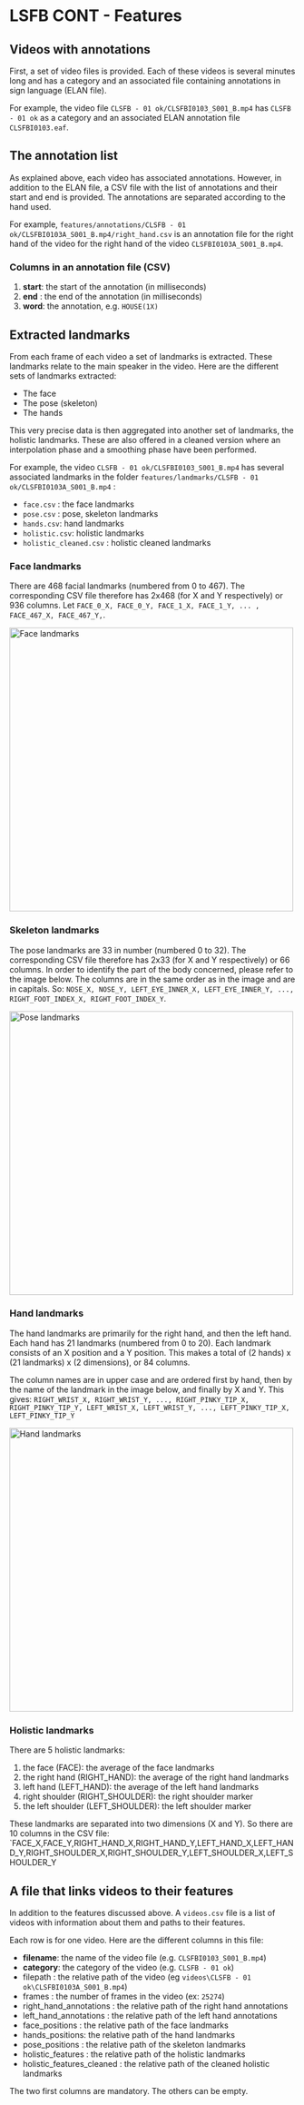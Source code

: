 
# LSFB CONT - Features

## Videos with annotations

First, a set of video files is provided.
Each of these videos is several minutes long and has a category and an associated file containing
annotations in sign language (ELAN file).

For example, the video file `CLSFB - 01 ok/CLSFBI0103_S001_B.mp4` has `CLSFB - 01 ok` as a category
and an associated ELAN annotation file `CLSFBI0103.eaf`.

## The annotation list

As explained above, each video has associated annotations. However, in addition to the ELAN file,
a CSV file with the list of annotations and their start and end is provided. The annotations are
separated according to the hand used.

For example, `features/annotations/CLSFB - 01 ok/CLSFBI0103A_S001_B.mp4/right_hand.csv` is an annotation file for the right hand of the video
for the right hand of the video `CLSFBI0103A_S001_B.mp4`.

### Columns in an annotation file (CSV)

1. **start**: the start of the annotation (in milliseconds)
2. **end** : the end of the annotation (in milliseconds)
3. **word**: the annotation, e.g. `HOUSE(1X)`

## Extracted landmarks

From each frame of each video a set of landmarks is extracted.
These landmarks relate to the main speaker in the video. Here are the different sets of landmarks extracted:

- The face
- The pose (skeleton)
- The hands

This very precise data is then aggregated into another set of landmarks, the holistic landmarks.
These are also offered in a cleaned version where an interpolation phase and a smoothing phase have been performed.

For example, the video `CLSFB - 01 ok/CLSFBI0103_S001_B.mp4` has several associated landmarks
in the folder `features/landmarks/CLSFB - 01 ok/CLSFBI0103A_S001_B.mp4` :

- `face.csv` : the face landmarks
- `pose.csv` : pose, skeleton landmarks
- `hands.csv`: hand landmarks
- `holistic.csv`: holistic landmarks
- `holistic_cleaned.csv` : holistic cleaned landmarks

### Face landmarks

There are 468 facial landmarks (numbered from 0 to 467).
The corresponding CSV file therefore has 2x468 (for X and Y respectively) or 936 columns.
Let `FACE_0_X, FACE_0_Y, FACE_1_X, FACE_1_Y, ... , FACE_467_X, FACE_467_Y,`.

<img src="https://mediapipe.dev/assets/img/photos/faceMesh.jpg" width="500px" alt="Face landmarks"/>

### Skeleton landmarks

The pose landmarks are 33 in number (numbered 0 to 32).
The corresponding CSV file therefore has 2x33 (for X and Y respectively) or 66 columns.
In order to identify the part of the body concerned, please refer to the image below.
The columns are in the same order as in the image and are in capitals.
So: `NOSE_X, NOSE_Y, LEFT_EYE_INNER_X, LEFT_EYE_INNER_Y, ..., RIGHT_FOOT_INDEX_X, RIGHT_FOOT_INDEX_Y`.

<img src="https://google.github.io/mediapipe/images/mobile/pose_tracking_full_body_landmarks.png" width="500px" alt="Pose landmarks"/>

### Hand landmarks

The hand landmarks are primarily for the right hand, and then the left hand.
Each hand has 21 landmarks (numbered from 0 to 20). Each landmark consists of an X position and a Y position.
This makes a total of (2 hands) x (21 landmarks) x (2 dimensions), or 84 columns.

The column names are in upper case and are ordered first by hand, then by the name of the landmark in the image below, and finally by X and Y.
This gives: `RIGHT_WRIST_X, RIGHT_WRIST_Y, ..., RIGHT_PINKY_TIP_X, RIGHT_PINKY_TIP_Y, LEFT_WRIST_X, LEFT_WRIST_Y, ..., LEFT_PINKY_TIP_X, LEFT_PINKY_TIP_Y`

<img src="https://google.github.io/mediapipe/images/mobile/hand_landmarks.png" width="500px" alt="Hand landmarks"/>

### Holistic landmarks

There are 5 holistic landmarks:

1. the face (FACE): the average of the face landmarks
2. the right hand (RIGHT_HAND): the average of the right hand landmarks
3. left hand (LEFT_HAND): the average of the left hand landmarks
4. right shoulder (RIGHT_SHOULDER): the right shoulder marker
5. the left shoulder (LEFT_SHOULDER): the left shoulder marker

These landmarks are separated into two dimensions (X and Y).
So there are 10 columns in the CSV file: `FACE_X,FACE_Y,RIGHT_HAND_X,RIGHT_HAND_Y,LEFT_HAND_X,LEFT_HAND_Y,RIGHT_SHOULDER_X,RIGHT_SHOULDER_Y,LEFT_SHOULDER_X,LEFT_SHOULDER_Y

## A file that links videos to their features

In addition to the features discussed above.
A `videos.csv` file is a list of videos with information about them and paths to their features.

Each row is for one video. Here are the different columns in this file:

- **filename**: the name of the video file (e.g. `CLSFBI0103_S001_B.mp4`)
- **category**: the category of the video (e.g. `CLSFB - 01 ok`)
- filepath : the relative path of the video (eg `videos\CLSFB - 01 ok\CLSFBI0103A_S001_B.mp4`)
- frames : the number of frames in the video (ex: `25274`)
- right_hand_annotations : the relative path of the right hand annotations
- left_hand_annotations : the relative path of the left hand annotations
- face_positions : the relative path of the face landmarks
- hands_positions: the relative path of the hand landmarks
- pose_positions : the relative path of the skeleton landmarks
- holistic_features : the relative path of the holistic landmarks
- holistic_features_cleaned : the relative path of the cleaned holistic landmarks

The two first columns are mandatory. The others can be empty.
